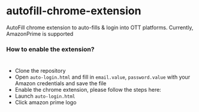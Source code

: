 # autofill-chrome-extension
AutoFill chrome extension to auto-fills & login into OTT platforms. Currently, AmazonPrime is supported

### How to enable the extension?
#
- Clone the repository
- Open `auto-login.html` and fill in `email.value`, `password.value` with your Amazon credentials and save the file
- Enable the chrome extension, please follow the steps here: 
- Launch `auto-login.html`
- Click amazon prime logo

